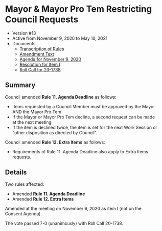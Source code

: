 # Mayor & Mayor Pro Tem Restricting Council Requests

- Version #13
- Active from November 9, 2020 to May 10, 2021
- Documents
    - [Transcription of Rules](#/view/rules-archive~2020_11_09~transcription)
    - [Amendment Text](#/view/rules-archive~2020_11_09~amendment)
    - [Agenda for November 9, 2020](assets/rules-archive/2020_11_09/agenda.pdf)
    - [Resolution for Item I](assets/rules-archive/2020_11_09/resolution.pdf)
    - [Roll Call for 20-1738](assets/rules-archive/2020_11_09/roll_call.pdf)

## Summary

Council amended **Rule 11. Agenda Deadline** as follows:

- Items requested by a Council Member must be approved by the Mayor AND the Mayor Pro Tem
- If the Mayor or Mayor Pro Tem decline, a second request can be made at the next meeting
- If the item is declined twice, the item is set for the next Work Session or "other disposition as directed by Council". 

Council amended **Rule 12. Extra Items** as follows:

- Requirements of Rule 11. Agenda Deadline also apply to Extra Items requests. 

## Details

Two rules affected:

- Amended **Rule 11. Agenda Deadline**
- Amended **Rule 12. Extra Items**

Amended at the meeting on November 9, 2020 as item I (not on the Consent Agenda).

The vote passed 7-0 (unanimously) with Roll Call 20-1738.
